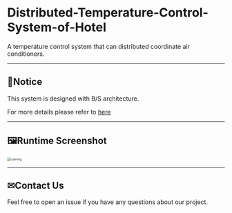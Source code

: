 # Distributed-Temperature-Control-System-of-Hotel

A temperature control system that can distributed coordinate air conditioners.

---
## 👀Notice
This system is designed with B/S architecture.

For more details please refer to [here]()

---

## 🖼Runtime Screenshot
<img src="./data/running.png" alt="running" style="zoom:50%;" />

---

## ✉Contact Us

Feel free to open an issue if you have any questions about our project.
